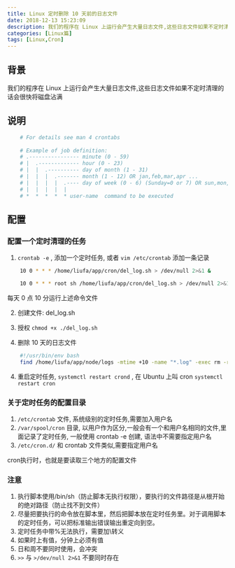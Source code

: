 ```yaml
---
title: Linux 定时删除 10 天前的日志文件
date: 2018-12-13 15:23:09
description: 我们的程序在 Linux 上运行会产生大量日志文件,这些日志文件如果不定时清理的话会很快将磁盘沾满
categories: [Linux篇]
tags: [Linux,Cron]
---
```


<!-- more -->

## 背景
我们的程序在 Linux 上运行会产生大量日志文件,这些日志文件如果不定时清理的话会很快将磁盘沾满


## 说明

``` bash
    # For details see man 4 crontabs
    
    # Example of job definition:
    # .---------------- minute (0 - 59)
    # |  .------------- hour (0 - 23)
    # |  |  .---------- day of month (1 - 31)
    # |  |  |  .------- month (1 - 12) OR jan,feb,mar,apr ...
    # |  |  |  |  .---- day of week (0 - 6) (Sunday=0 or 7) OR sun,mon,tue,wed,thu,fri,sat
    # |  |  |  |  |
    # *  *  *  *  * user-name  command to be executed
```
## 配置
### 配置一个定时清理的任务
1. `crontab -e` , 添加一个定时任务, 或者 `vim /etc/crontab` 添加一条记录

```bash
    10 0 * * * /home/liufa/app/cron/del_log.sh > /dev/null 2>&1 &
```

```bash
    10 0 * * * root sh /home/liufa/app/cron/del_log.sh > /dev/null 2>&1 &
```

每天 0 点 10 分运行上述命令文件

2. 创建文件: del_log.sh

3. 授权 `chmod +x ./del_log.sh`

4. 删除 10 天的日志文件 

```bash
    #!/usr/bin/env bash
    find /home/liufa/app/node/logs -mtime +10 -name "*.log" -exec rm -rf {} \;
```

4. 重启定时任务, `systemctl restart crond` , 在 Ubuntu 上叫 cron `systemctl restart cron`


### 关于定时任务的配置目录
1. `/etc/crontab` 文件, 系统级别的定时任务,需要加入用户名
2. `/var/spool/cron` 目录, 以用户作为区分,一般会有一个和用户名相同的文件,里面记录了定时任务, 一般使用 crontab -e 创建, 语法中不需要指定用户名
3. `/etc/cron.d/` 和 crontab 文件类似,需要指定用户名

cron执行时，也就是要读取三个地方的配置文件

### 注意
1. 执行脚本使用/bin/sh（防止脚本无执行权限），要执行的文件路径是从根开始的绝对路径（防止找不到文件）
2. 尽量把要执行的命令放在脚本里，然后把脚本放在定时任务里。对于调用脚本的定时任务，可以把标准输出错误输出重定向到空。
3. 定时任务中带%无法执行，需要加\转义
4. 如果时上有值，分钟上必须有值
5. 日和周不要同时使用，会冲突
6. `>>` 与 `>/dev/null 2>&1` 不要同时存在